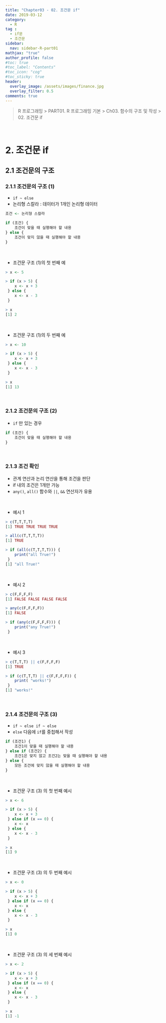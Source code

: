 ```yaml
---
title: "Chapter03 - 02. 조건문 if"
date: 2019-03-12
category:
  - R
tag :
  - if문
  - 조건문
sidebar:
  nav: sidebar-R-part01
mathjax: "true"
author_profile: false
#toc: true
#toc_label: "Contents"
#toc_icon: "cog"
#toc_sticky: true
header:
  overlay_image: /assets/images/finance.jpg
  overlay_filter: 0.5
comments: true
---
```

> R 프로그래밍 > PART01. R 프로그래밍 기본 > Ch03. 함수의 구조 및 작성 > 02. 조건문 if

<br>

# 2. 조건문 if

## 2.1 조건문의 구조

### 2.1.1 조건문의 구조 (1)
- `if ~ else`
- 논리형 스칼라 : 데이터가 1개인 논리형 데이터
```R
조건 <- 논리형 스칼라
```
```R
if (조건) {
	조건이 맞을 때 실행해야 할 내용
} else {
	조건이 맞지 않을 때 실행해야 할 내용
}
```

<br>

- 조건문 구조 (1)의 첫 번째 예
```R
> x <- 5
```
```R
> if (x > 5) {
	x <- x + 3
 } else {
	x <- x - 3
 }
```
```R
> x
[1] 2
```

<br>

- 조건문 구조 (1)의 두 번째 예
```R
> x <- 10
```
```R
> if (x > 5) {
	x <- x + 3
 } else {
	x <- x - 3
 }
```
```R
> x
[1] 13
```

<br>

### 2.1.2 조건문의 구조 (2)

- `if` 만 있는 경우
```R
if (조건) {
	조건이 맞을 때 실행해야 할 내용
}
```

<br>

### 2.1.3 조건 확인

- 관계 연산과 논리 연산을 통해 조건을 판단
- if 내의 조건은 1개만 가능
- `any()`, `all()` 함수와 `||`, `&&` 연산자가 유용

<br>

- 예시 1
```R
> c(T,T,T,T)
[1] TRUE TRUE TRUE TRUE
```
```R
> all(c(T,T,T,T))
[1] TRUE
```
```R
> if (all(c(T,T,T,T))) {
	print("all True!")
 }
[1] "all True!"
```

<br>

- 예시 2
```R
> c(F,F,F,F)
[1] FALSE FALSE FALSE FALSE
```
```R
> any(c(F,F,F,F))
[1] FALSE
```
```R
> if (any(c(F,F,F,F))) {
	print("any True!")
 }
```

<br>

- 예시 3
```R
> c(T,T,T) || c(F,F,F,F)
[1] TRUE
```
```R
> if (c(T,T,T) || c(F,F,F,F)) {
	print( "works!")
 }
[1] "works!"
```

<br>

### 2.1.4 조건문의 구조 (3)

- `if ~ else if ~ else`
- `else` 다음에 `if`를 중첩해서 작성
```R
if (조건1) {
	조건1이 맞을 때 실행해야 할 내용
} else if (조건2) {
	조건1은 맞지 않고 조건2는 맞을 때 실행해야 할 내용
} else {
	모든 조건에 맞지 않을 때 실행해야 할 내용
}
```

<br>

- 조건문 구조 (3) 의 첫 번째 예시
```R
> x <- 6
```
```R
> if (x > 5) {
	x <- x + 3
 } else if (x == 0) {
	x <- x
 } else {
	x <- x - 3
 }
```
```R
> x
[1] 9
```

<br>

- 조건문 구조 (3) 의 두 번째 예시
```R
> x <- 0
```
```R
> if (x > 5) {
	x <- x + 3
 } else if (x == 0) {
	x <- x
 } else {
	x <- x - 3
 }
```
```R
> x
[1] 0
```

<br>

- 조건문 구조 (3) 의 세 번째 예시
```R
> x <- 2
```
```R
> if (x > 5) {
	x <- x + 3
 } else if (x == 0) {
	x <- x
 } else {
	x <- x - 3
 }
```
```R
> x
[1] -1
```

